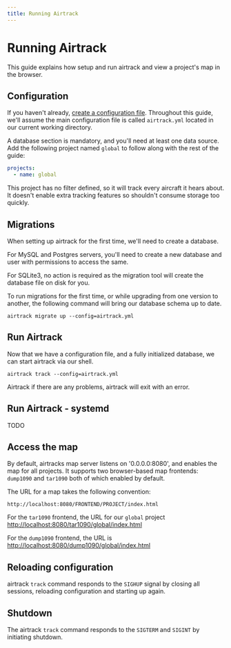 ```yaml
---
title: Running Airtrack
---
```


# Running Airtrack

This guide explains how setup and run airtrack and view a project's map in the browser.

## Configuration

If you haven't already, [create a configuration file](./configuration.html). Throughout
this guide, we'll assume the main configuration file is called `airtrack.yml` located
in our current working directory.

A database section is mandatory, and you'll need at least one data source. Add the following
project named `global` to follow along with the rest of the guide:

```yaml
projects:
  - name: global
```

This project has no filter defined, so it will track every aircraft it hears about. It doesn't enable
extra tracking features so shouldn't consume storage too quickly.

## Migrations

When setting up airtrack for the first time, we'll need to create a database.

For MySQL and Postgres servers, you'll need to create a new database and user with permissions to
access the same.

For SQLite3, no action is required as the migration tool will create the database file on disk for you.

To run migrations for the first time, or while upgrading from one version to another, the following
command will bring our database schema up to date.

    airtrack migrate up --config=airtrack.yml

## Run Airtrack

Now that we have a configuration file, and a fully initialized database, we can start airtrack
via our shell.

    airtrack track --config=airtrack.yml

Airtrack if there are any problems, airtrack will exit with an error.

## Run Airtrack - systemd

TODO

## Access the map

By default, airtracks map server listens on '0.0.0.0:8080', and enables the map for all projects.
It supports two browser-based map frontends: `dump1090` and `tar1090` both of which enabled by default.

The URL for a map takes the following convention:

    http://localhost:8080/FRONTEND/PROJECT/index.html

For the `tar1090` frontend, the URL for our `global` project [http://localhost:8080/tar1090/global/index.html](http://localhost:8080/tar1090/global/index.html)

For the `dump1090` frontend, the URL is [http://localhost:8080/dump1090/global/index.html](http://localhost:8080/dump1090/global/index.html)

## Reloading configuration

airtrack `track` command responds to the `SIGHUP` signal by closing all sessions, reloading
configuration and starting up again.

## Shutdown

The airtrack `track` command responds to the `SIGTERM` and `SIGINT` by initiating shutdown.